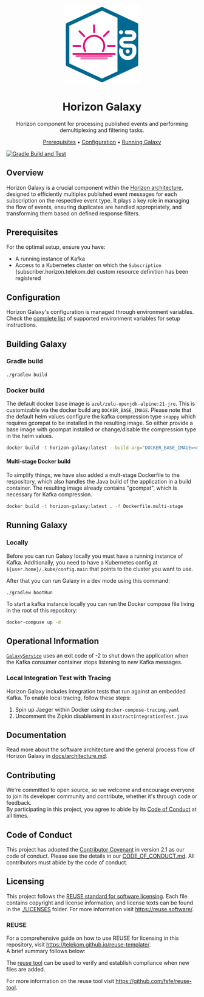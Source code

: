 <!--
Copyright 2024 Deutsche Telekom IT GmbH

SPDX-License-Identifier: Apache-2.0
-->


<p align="center">
  <img src="docs/img/Horizon.svg" alt="Starlight logo" width="200">
  <h1 align="center">Horizon Galaxy</h1>
</p>

<p align="center">
   Horizon component for processing published events and performing demultiplexing and filtering tasks.
</p>

<p align="center">
  <a href="#prerequisites">Prerequisites</a> •
  <a href="#configuration">Configuration</a> •
  <a href="#running-starlight">Running Galaxy</a>
</p>

<!--
[![REUSE status](https://api.reuse.software/badge/github.com/telekom/pubsub-horizon-galaxy)](https://api.reuse.software/info/github.com/telekom/pubsub-horizon-galaxy)
-->
[![Gradle Build and Test](https://github.com/telekom/pubsub-horizon-galaxy/actions/workflows/gradle-build.yml/badge.svg)](https://github.com/telekom/pubsub-horizon-galaxy/actions/workflows/gradle-build.yml)

## Overview

Horizon Galaxy is a crucial component within the [Horizon architecture](https://github.com/telekom/pubsub-horizon), designed to efficiently multiplex published event messages for each subscription on the respective event type. It plays a key role in managing the flow of events, ensuring duplicates are handled appropriately, and transforming them based on defined response filters.

## Prerequisites

For the optimal setup, ensure you have:

- A running instance of Kafka
- Access to a Kubernetes cluster on which the `Subscription` (subscriber.horizon.telekom.de) custom resource definition has been registered


## Configuration
Horizon Galaxy's configuration is managed through environment variables. Check the [complete list](docs/environment-variables.md) of supported environment variables for setup instructions.


## Building Galaxy

### Gradle build

```bash
./gradlew build
```

### Docker build

The default docker base image is `azul/zulu-openjdk-alpine:21-jre`. This is customizable via the docker build arg `DOCKER_BASE_IMAGE`.
Please note that the default helm values configure the kafka compression type `snappy` which requires gcompat to be installed in the resulting image.
So either provide a base image with gcompat installed or change/disable the compression type in the helm values.

```bash
docker build -t horizon-galaxy:latest --build-arg="DOCKER_BASE_IMAGE=<myjvmbaseimage:1.0.0>" . 
```

#### Multi-stage Docker build

To simplify things, we have also added a mult-stage Dockerfile to the respository, which also handles the Java build of the application in a build container. The resulting image already contains "gcompat", which is necessary for Kafka compression.

```bash
docker build -t horizon-galaxy:latest . -f Dockerfile.multi-stage 
```

## Running Galaxy

### Locally
Before you can run Galaxy locally you must have a running instance of Kafka.
Additionally, you need to have a Kubernetes config at `${user.home}/.kube/config.main` that points to the cluster you want to use.

After that you can run Galaxy in a dev mode using this command:
```shell
./gradlew bootRun
```

To start a kafka instance locally you can run the Docker compose file living in the root of this repository:

```bash
docker-compuse up -d
```

## Operational Information

[`GalaxyService`](src/main/java/de/telekom/horizon/galaxy/service/GalaxyService.java) uses an exit code of -2 to shut down the application when the Kafka consumer container stops listening to new Kafka messages.

### Local Integration Test with Tracing

Horizon Galaxy includes integration tests that run against an embedded Kafka. To enable local tracing, follow these steps:

1. Spin up Jaeger within Docker using `docker-compose-tracing.yaml`
2. Uncomment the Zipkin disablement in `AbstractIntegrationTest.java`

## Documentation

Read more about the software architecture and the general process flow of Horizon Galaxy in [docs/architecture.md](docs/architecture.md).

## Contributing

We're committed to open source, so we welcome and encourage everyone to join its developer community and contribute, whether it's through code or feedback.  
By participating in this project, you agree to abide by its [Code of Conduct](./CODE_OF_CONDUCT.md) at all times.

## Code of Conduct

This project has adopted the [Contributor Covenant](https://www.contributor-covenant.org/) in version 2.1 as our code of conduct. Please see the details in our [CODE_OF_CONDUCT.md](CODE_OF_CONDUCT.md). All contributors must abide by the code of conduct.

## Licensing

This project follows the [REUSE standard for software licensing](https://reuse.software/).
Each file contains copyright and license information, and license texts can be found in the [./LICENSES](./LICENSES) folder. For more information visit https://reuse.software/.

### REUSE

For a comprehensive guide on how to use REUSE for licensing in this repository, visit https://telekom.github.io/reuse-template/.   
A brief summary follows below:

The [reuse tool](https://github.com/fsfe/reuse-tool) can be used to verify and establish compliance when new files are added.

For more information on the reuse tool visit https://github.com/fsfe/reuse-tool.